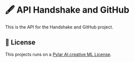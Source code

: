 # 🖋️ API Handshake and GitHub

This is the API for the Handshake and GitHub project.

## 📝 License

This projects runs on a [Pylar AI creative ML License](https://huggingface.co/spaces/superdatas/LICENSE).
